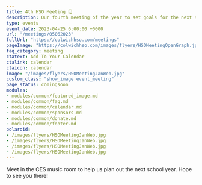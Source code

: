 ```yaml
---
title: 4th HSO Meeting 🗓️
description: Our fourth meeting of the year to set goals for the next school year.
type: events
event_date: 2023-04-25 6:00:00 +0000
url: "/meetings/05062023"
fullUrl: "https://colwichhso.com/meetings"
pageImage: "https://colwichhso.com/images/flyers/HSOMeetingOpenGraph.jpg"
faq_category: meeting
ctatext: Add To Your Calendar
ctalink: calendar
ctaicon: calendar
image: "/images/flyers/HSOMeetingJanWeb.jpg"
custom_class: "show_image event_meeting"
page_status: comingsoon
modules:
- modules/common/featured_image.md
- modules/common/faq.md
- modules/common/calendar.md
- modules/common/sponsors.md
- modules/common/donate.md
- modules/common/footer.md
polaroid: 
- /images/flyers/HSOMeetingJanWeb.jpg
- /images/flyers/HSOMeetingJanWeb.jpg
- /images/flyers/HSOMeetingJanWeb.jpg
- /images/flyers/HSOMeetingJanWeb.jpg
---
```

Meet in the CES music room to help us plan out the next school year. Hope to see you there!